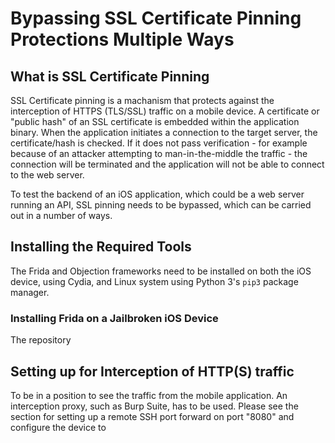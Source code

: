 # Bypassing SSL Certificate Pinning Protections Multiple Ways

## What is SSL Certificate Pinning

SSL Certificate pinning is a machanism that protects against the interception of HTTPS (TLS/SSL) traffic on a mobile device. A certificate or "public hash" of an SSL certificate is embedded within the application binary. When the application initiates a connection to the target server, the certificate/hash is checked. If it does not pass verification - for example because of an attacker attempting to man-in-the-middle the traffic - the connection will be terminated and the application will not be able to connect to the web server.

To test the backend of an iOS application, which could be a web server running an API, SSL pinning needs to be bypassed, which can be carried out in a number of ways.

## Installing the Required Tools

The Frida and Objection frameworks need to be installed on both the iOS device, using Cydia, and Linux system using Python 3's `pip3` package manager.

### Installing Frida on a Jailbroken iOS Device

The repository 



## Setting up for Interception of HTTP(S) traffic

To be in a position to see the traffic from the mobile application. An interception proxy, such as Burp Suite, has to be used. Please see the section []() for setting up a remote SSH port forward on port "8080" and configure the device to 
